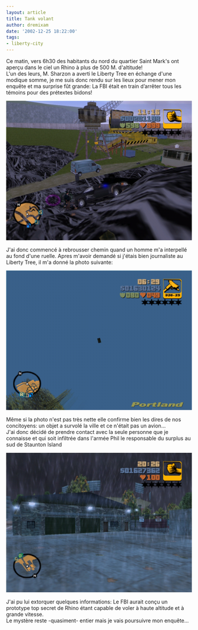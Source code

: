 ```yaml
---
layout: article
title: Tank volant
author: dremixam
date: '2002-12-25 18:22:00'
tags:
- liberty-city
---
```


Ce matin, vers 6h30 des habitants du nord du quartier Saint Mark's ont aperçu dans le ciel un Rhino à plus de 500 M. d'altitude!  
L'un des leurs, M. Sharzon a averti le Liberty Tree en échange d'une modique somme, je me suis donc rendu sur les lieux pour mener mon enquête et ma surprise fût grande: La FBI était en train d’arrêter tous les témoins pour des prétextes bidons!

![](/content/images/2016/07/FBI1.JPG)

J'ai donc commencé à rebrousser chemin quand un homme m'a interpellé au fond d'une ruelle. Apres m'avoir demandé si j'étais bien journaliste au Liberty Tree, il m'a donné la photo suivante:

![](/content/images/v1/user26/rhino.jpg)

Même si la photo n'est pas très nette elle confirme bien les dires de nos concitoyens: un objet a survolé la ville et ce n'était pas un avion...  
J'ai donc décidé de prendre contact avec la seule personne que je connaisse et qui soit infiltrée dans l'armée Phil le responsable du surplus au sud de Staunton Island

![](/content/images/2016/07/Surplus.jpg)

J'ai pu lui extorquer quelques informations: Le FBI aurait conçu un prototype top secret de Rhino étant capable de voler à haute altitude et à grande vitesse.  
Le mystère reste -quasiment- entier mais je vais poursuivre mon enquête...